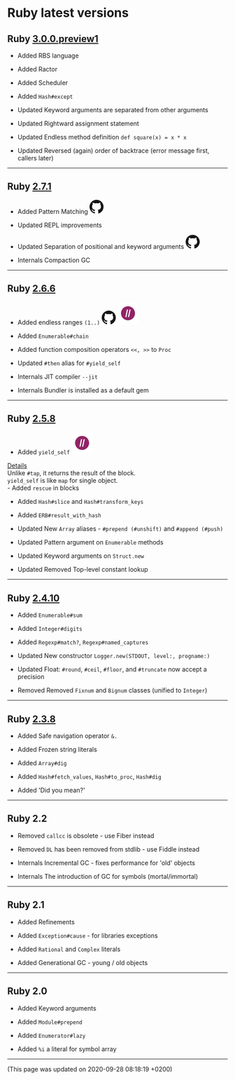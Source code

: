 # Ruby latest versions




## Ruby [3.0.0.preview1](https://www.ruby-lang.org/en/news/2020/09/25/ruby-3-0-0-preview1-released/)  <div class='icon-label calendar' title='Released on 2020-09-25'><div data-icon='ei-calendar' data-size='s'></div></div>
  
  - <span class='badge badge-pill badge-success'>Added</span>
  RBS language
  
  - <span class='badge badge-pill badge-success'>Added</span>
  Ractor
  
  - <span class='badge badge-pill badge-success'>Added</span>
  Scheduler
  
  - <span class='badge badge-pill badge-success'>Added</span>
  <code>Hash#except</code>
  
  - <span class='badge badge-pill badge-primary'>Updated</span>
  Keyword arguments are separated from other arguments
  
  - <span class='badge badge-pill badge-primary'>Updated</span>
  Rightward assignment statement
  
  - <span class='badge badge-pill badge-primary'>Updated</span>
  Endless method definition <code>def square(x) = x * x</code>
  
  - <span class='badge badge-pill badge-primary'>Updated</span>
  Reversed (again) order of backtrace (error message first, callers later)
  
  
----



## Ruby [2.7.1](https://www.ruby-lang.org/en/news/2020/03/31/ruby-2-7-1-released/)  <div class='icon-label calendar' title='Released on 2020-03-31'><div data-icon='ei-calendar' data-size='s'></div></div>
  
  - <span class='badge badge-pill badge-success'>Added</span>
  Pattern Matching
  <a target='_blank' href="https://github.com/ruby/ruby/blob/ruby_2_7/NEWS#pattern-matching-"><img class="icon link-service-icon" src="/assets/link-icon-news.ico" title="Check details on NEWS page (github)"></a>
  - <span class='badge badge-pill badge-primary'>Updated</span>
  REPL improvements
  
  - <span class='badge badge-pill badge-primary'>Updated</span>
  Separation of positional and keyword arguments
  <a target='_blank' href="https://github.com/ruby/ruby/blob/ruby_2_7/NEWS#the-spec-of-keyword-arguments-is-changed-towards-30-"><img class="icon link-service-icon" src="/assets/link-icon-news.ico" title="Check details on NEWS page (github)"></a>
  - <span class='badge badge-pill badge-dark'>Internals</span>
  Compaction GC
  
  
----



## Ruby [2.6.6](https://www.ruby-lang.org/en/news/2020/03/31/ruby-2-6-6-released/)  <div class='icon-label calendar' title='Released on 2020-03-31'><div data-icon='ei-calendar' data-size='s'></div></div>
  
  - <span class='badge badge-pill badge-success'>Added</span>
  endless ranges <code>(1..)</code>
  <a target='_blank' href="https://github.com/ruby/ruby/blob/ruby_2_6/NEWS#language-changes-"><img class="icon link-service-icon" src="/assets/link-icon-news.ico" title="Check details on NEWS page (github)"></a> <a target='_blank' href="https://grep.app/search?q=%281..%29&filter[lang][0]=Ruby"><img class="icon link-service-icon" src="/assets/link-icon-grep-app.ico" title="Check code examples on grep.app"></a>
  - <span class='badge badge-pill badge-success'>Added</span>
  <code>Enumerable#chain</code>
  
  - <span class='badge badge-pill badge-success'>Added</span>
  function composition operators <code><<, >></code> to <code>Proc</code>
  
  - <span class='badge badge-pill badge-primary'>Updated</span>
  <code>#then</code> alias for <code>#yield_self</code>
  
  - <span class='badge badge-pill badge-dark'>Internals</span>
  JIT compiler <code>--jit</code>
  
  - <span class='badge badge-pill badge-dark'>Internals</span>
  Bundler is installed as a default gem
  
  
----



## Ruby [2.5.8](https://www.ruby-lang.org/en/news/2020/03/31/ruby-2-5-8-released/)  <div class='icon-label calendar' title='Released on 2020-03-31'><div data-icon='ei-calendar' data-size='s'></div></div>
  
  - <span class='badge badge-pill badge-success'>Added</span>
  <code>yield_self</code>
  <a target='_blank' href="https://grep.app/search?q=%5C.yield_self&regexp=true&filter[lang][0]=Ruby"><img class="icon link-service-icon" src="/assets/link-icon-grep-app.ico" title="Check code examples on grep.app"></a>
  <a data-toggle="collapse" href="#codeExample250" aria-expanded="false" aria-controls="collapseExample">
    Details
  </a>
  <div class="collapse" id="codeExample250">
    <div class="alert alert-light" role="alert">
      Unlike <code>#tap</code>, it returns the result of the block.<br><code>yield_self</code> is like <code>map</code> for single object.
    </div>
  </div>
  - <span class='badge badge-pill badge-success'>Added</span>
  <code>rescue</code> in blocks
  
  - <span class='badge badge-pill badge-success'>Added</span>
  <code>Hash#slice</code> and <code>Hash#transform_keys</code>
  
  - <span class='badge badge-pill badge-success'>Added</span>
  <code>ERB#result_with_hash</code>
  
  - <span class='badge badge-pill badge-primary'>Updated</span>
  New <code>Array</code> aliases - <code>#prepend (#unshift)</code> and <code>#append (#push)</code>
  
  - <span class='badge badge-pill badge-primary'>Updated</span>
  Pattern argument on <code>Enumerable</code> methods
  
  - <span class='badge badge-pill badge-primary'>Updated</span>
  Keyword arguments on <code>Struct.new</code>
  
  - <span class='badge badge-pill badge-primary'>Updated</span>
  Removed Top-level constant lookup
  
  
----



## Ruby [2.4.10](https://www.ruby-lang.org/en/news/2020/03/31/ruby-2-4-10-released/) <div class='icon-label eol' title='All maintenance ended on 2020-03-31'><div data-icon='ei-lock' data-size='s'></div></div> <div class='icon-label calendar' title='Released on 2020-03-31'><div data-icon='ei-calendar' data-size='s'></div></div>
  
  - <span class='badge badge-pill badge-success'>Added</span>
  <code>Enumerable#sum</code>
  
  - <span class='badge badge-pill badge-success'>Added</span>
  <code>Integer#digits</code>
  
  - <span class='badge badge-pill badge-success'>Added</span>
  <code>Regexp#match?</code>, <code>Regexp#named_captures</code>
  
  - <span class='badge badge-pill badge-primary'>Updated</span>
  New constructor <code>Logger.new(STDOUT, level:, progname:)</code>
  
  - <span class='badge badge-pill badge-primary'>Updated</span>
  Float: <code>#round</code>, <code>#ceil</code>, <code>#floor</code>, and <code>#truncate</code> now accept a precision
  
  - <span class='badge badge-pill badge-danger'>Removed</span>
  Removed <code>Fixnum</code> and <code>Bignum</code> classes (unified to <code>Integer</code>)
  
  
----



## Ruby [2.3.8](https://www.ruby-lang.org/en/news/2018/10/17/ruby-2-3-8-released) <div class='icon-label eol' title='All maintenance ended on 2019-03-31'><div data-icon='ei-lock' data-size='s'></div></div> <div class='icon-label calendar' title='Released on 2018-10-17'><div data-icon='ei-calendar' data-size='s'></div></div>
  
  - <span class='badge badge-pill badge-success'>Added</span>
  Safe navigation operator <code>&.</code>
  
  - <span class='badge badge-pill badge-success'>Added</span>
  Frozen string literals
  
  - <span class='badge badge-pill badge-success'>Added</span>
  <code>Array#dig</code>
  
  - <span class='badge badge-pill badge-success'>Added</span>
  <code>Hash#fetch_values</code>, <code>Hash#to_proc</code>, <code>Hash#dig</code>
  
  - <span class='badge badge-pill badge-success'>Added</span>
  'Did you mean?'
  
  
----



## Ruby 2.2
  
  - <span class='badge badge-pill badge-danger'>Removed</span>
  <code>callcc</code> is obsolete - use Fiber instead
  
  - <span class='badge badge-pill badge-danger'>Removed</span>
  <code>DL</code> has been removed from stdlib - use Fiddle instead
  
  - <span class='badge badge-pill badge-dark'>Internals</span>
  Incremental GC - fixes performance for 'old' objects
  
  - <span class='badge badge-pill badge-dark'>Internals</span>
  The introduction of GC for symbols (mortal/immortal)
  
  
----



## Ruby 2.1
  
  - <span class='badge badge-pill badge-success'>Added</span>
  Refinements
  
  - <span class='badge badge-pill badge-success'>Added</span>
  <code>Exception#cause</code> - for libraries exceptions
  
  - <span class='badge badge-pill badge-success'>Added</span>
  <code>Rational</code> and <code>Complex</code> literals
  
  - <span class='badge badge-pill badge-success'>Added</span>
  Generational GC - young / old objects
  
  
----



## Ruby 2.0
  
  - <span class='badge badge-pill badge-success'>Added</span>
  Keyword arguments
  
  - <span class='badge badge-pill badge-success'>Added</span>
  <code>Module#prepend</code>
  
  - <span class='badge badge-pill badge-success'>Added</span>
  <code>Enumerator#lazy</code>
  
  - <span class='badge badge-pill badge-success'>Added</span>
  <code>%i</code> a literal for symbol array
  
  
----

(This page was updated on 2020-09-28 08:18:19 +0200)
